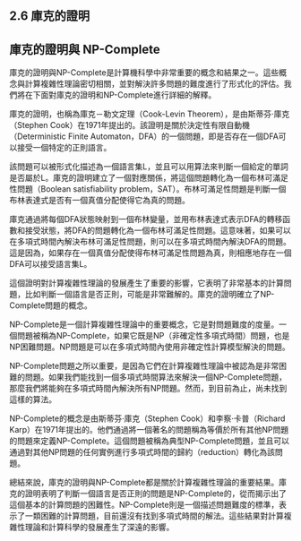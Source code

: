 ## 2.6 庫克的證明

## 庫克的證明與 NP-Complete

庫克的證明與NP-Complete是計算機科學中非常重要的概念和結果之一。這些概念與計算複雜性理論密切相關，並對解決許多問題的難度進行了形式化的評估。我們將在下面對庫克的證明和NP-Complete進行詳細的解釋。

庫克的證明，也稱為庫克－勒文定理（Cook-Levin Theorem），是由斯蒂芬·庫克（Stephen Cook）在1971年提出的。該證明是關於決定性有限自動機（Deterministic Finite Automaton，DFA）的一個問題，即是否存在一個DFA可以接受一個特定的正則語言。

該問題可以被形式化描述為一個語言集L，並且可以用算法來判斷一個給定的單詞是否屬於L。庫克的證明建立了一個對應關係，將這個問題轉化為一個布林可滿足性問題（Boolean satisfiability problem，SAT）。布林可滿足性問題是判斷一個布林表達式是否有一個真值分配使得它為真的問題。

庫克通過將每個DFA狀態映射到一個布林變量，並用布林表達式表示DFA的轉移函數和接受狀態，將DFA的問題轉化為一個布林可滿足性問題。這意味著，如果可以在多項式時間內解決布林可滿足性問題，則可以在多項式時間內解決DFA的問題。這是因為，如果存在一個真值分配使得布林可滿足性問題為真，則相應地存在一個DFA可以接受語言集L。

這個證明對計算複雜性理論的發展產生了重要的影響，它表明了非常基本的計算問題，比如判斷一個語言是否正則，可能是非常難解的。庫克的證明確立了NP-Complete問題的概念。

NP-Complete是一個計算複雜性理論中的重要概念，它是對問題難度的度量。一個問題被稱為NP-Complete，如果它既是NP（非確定性多項式時間）問題，也是NP困難問題。NP問題是可以在多項式時間內使用非確定性計算模型解決的問題。

NP-Complete問題之所以重要，是因為它們在計算複雜性理論中被認為是非常困難的問題。如果我們能找到一個多項式時間算法來解決一個NP-Complete問題，那麼我們將能夠在多項式時間內解決所有NP問題。然而，到目前為止，尚未找到這樣的算法。

NP-Complete的概念是由斯蒂芬·庫克（Stephen Cook）和李察·卡普（Richard Karp）在1971年提出的。他們通過將一個著名的問題稱為等價於所有其他NP問題的問題來定義NP-Complete。這個問題被稱為典型NP-Complete問題，並且可以通過對其他NP問題的任何實例進行多項式時間的歸約（reduction）轉化為該問題。

總結來說，庫克的證明與NP-Complete都是關於計算複雜性理論的重要結果。庫克的證明表明了判斷一個語言是否正則的問題是NP-Complete的，從而揭示出了這個基本的計算問題的困難性。NP-Complete則是一個描述問題難度的標準，表示了一類困難的計算問題，目前還沒有找到多項式時間的解法。這些結果對計算複雜性理論和計算科學的發展產生了深遠的影響。